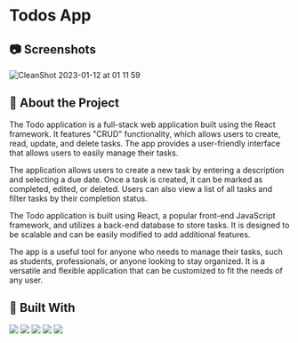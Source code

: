 # Todos App

## :camera: Screenshots

![CleanShot 2023-01-12 at 01 11 59](https://user-images.githubusercontent.com/99056343/211872235-84e116b5-4ecf-4286-b5fb-37ba9e4e66c4.gif)

## :star2: About the Project

The Todo application is a full-stack web application built using the React framework. It features "CRUD" functionality, which allows users to create, read, update, and delete tasks. The app provides a user-friendly interface that allows users to easily manage their tasks.

The application allows users to create a new task by entering a description and selecting a due date. Once a task is created, it can be marked as completed, edited, or deleted. Users can also view a list of all tasks and filter tasks by their completion status.

The Todo application is built using React, a popular front-end JavaScript framework, and utilizes a back-end database to store tasks. It is designed to be scalable and can be easily modified to add additional features.

The app is a useful tool for anyone who needs to manage their tasks, such as students, professionals, or anyone looking to stay organized. It is a versatile and flexible application that can be customized to fit the needs of any user.

## 🔨 Built With

<p align="left"> 
  <img src="https://img.shields.io/badge/React-20232A?style=for-the-badge&logo=react&logoColor=61DAFB">
  <img src="https://img.shields.io/badge/TypeScript-007ACC?style=for-the-badge&logo=typescript&logoColor=white"> 
  <img src="https://img.shields.io/badge/CSS3-1572B6?style=for-the-badge&logo=css3&logoColor=white"> 
  <img src="https://img.shields.io/badge/HTML5-E34F26?style=for-the-badge&logo=html5&logoColor=white">
  <img src="https://img.shields.io/badge/GitHub%20Pages-222222?style=for-the-badge&logo=GitHub%20Pages&logoColor=white">
</p>

